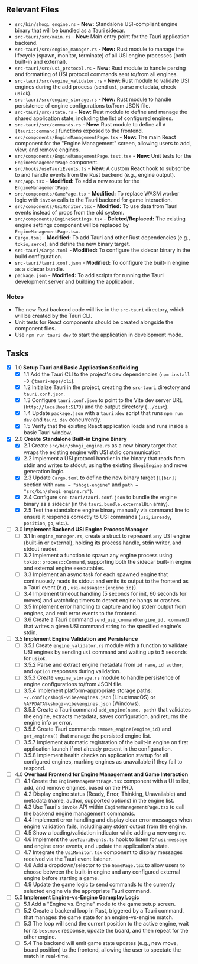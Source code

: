 ## Relevant Files

- `src/bin/shogi_engine.rs` - **New:** Standalone USI-compliant engine binary that will be bundled as a Tauri sidecar.
- `src-tauri/src/main.rs` - **New:** Main entry point for the Tauri application backend.
- `src-tauri/src/engine_manager.rs` - **New:** Rust module to manage the lifecycle (spawn, monitor, terminate) of all USI engine processes (both built-in and external).
- `src-tauri/src/usi_protocol.rs` - **New:** Rust module to handle parsing and formatting of USI protocol commands sent to/from all engines.
- `src-tauri/src/engine_validator.rs` - **New:** Rust module to validate USI engines during the add process (send `usi`, parse metadata, check `usiok`).
- `src-tauri/src/engine_storage.rs` - **New:** Rust module to handle persistence of engine configurations to/from JSON file.
- `src-tauri/src/state.rs` - **New:** Rust module to define and manage the shared application state, including the list of configured engines.
- `src-tauri/src/commands.rs` - **New:** Rust module to define all `#[tauri::command]` functions exposed to the frontend.
- `src/components/EngineManagementPage.tsx` - **New:** The main React component for the "Engine Management" screen, allowing users to add, view, and remove engines.
- `src/components/EngineManagementPage.test.tsx` - **New:** Unit tests for the `EngineManagementPage` component.
- `src/hooks/useTauriEvents.ts` - **New:** A custom React hook to subscribe to and handle events from the Rust backend (e.g., engine output).
- `src/App.tsx` - **Modified:** To add a new route for the `EngineManagementPage`.
- `src/components/GamePage.tsx` - **Modified:** To replace WASM worker logic with `invoke` calls to the Tauri backend for game interaction.
- `src/components/UsiMonitor.tsx` - **Modified:** To use data from Tauri events instead of props from the old system.
- `src/components/EngineSettings.tsx` - **Deleted/Replaced:** The existing engine settings component will be replaced by `EngineManagementPage.tsx`.
- `Cargo.toml` - **Modified:** To add Tauri and other Rust dependencies (e.g., `tokio`, `serde`), and define the new binary target.
- `src-tauri/Cargo.toml` - **Modified:** To configure the sidecar binary in the build configuration.
- `src-tauri/tauri.conf.json` - **Modified:** To configure the built-in engine as a sidecar bundle.
- `package.json` - **Modified:** To add scripts for running the Tauri development server and building the application.

### Notes

- The new Rust backend code will live in the `src-tauri` directory, which will be created by the Tauri CLI.
- Unit tests for React components should be created alongside the component files.
- Use `npm run tauri dev` to start the application in development mode.

## Tasks

- [x] 1.0 **Setup Tauri and Basic Application Scaffolding**
  - [x] 1.1 Add the Tauri CLI to the project's dev dependencies (`npm install -D @tauri-apps/cli`).
  - [x] 1.2 Initialize Tauri in the project, creating the `src-tauri` directory and `tauri.conf.json`.
  - [x] 1.3 Configure `tauri.conf.json` to point to the Vite dev server URL (`http://localhost:5173`) and the output directory (`../dist`).
  - [x] 1.4 Update `package.json` with a `tauri:dev` script that runs `npm run dev` and `tauri dev` concurrently.
  - [x] 1.5 Verify that the existing React application loads and runs inside a basic Tauri window.

- [x] 2.0 **Create Standalone Built-in Engine Binary**
  - [x] 2.1 Create `src/bin/shogi_engine.rs` as a new binary target that wraps the existing engine with USI stdio communication.
  - [x] 2.2 Implement a USI protocol handler in the binary that reads from stdin and writes to stdout, using the existing `ShogiEngine` and move generation logic.
  - [x] 2.3 Update `Cargo.toml` to define the new binary target (`[[bin]]` section with `name = "shogi-engine"` and `path = "src/bin/shogi_engine.rs"`).
  - [x] 2.4 Configure `src-tauri/tauri.conf.json` to bundle the engine binary as a sidecar (in the `tauri.bundle.externalBin` array).
  - [x] 2.5 Test the standalone engine binary manually via command line to ensure it responds correctly to USI commands (`usi`, `isready`, `position`, `go`, etc.).

- [ ] 3.0 **Implement Backend USI Engine Process Manager**
  - [ ] 3.1 In `engine_manager.rs`, create a struct to represent any USI engine (built-in or external), holding its process handle, stdin writer, and stdout reader.
  - [ ] 3.2 Implement a function to spawn any engine process using `tokio::process::Command`, supporting both the sidecar built-in engine and external engine executables.
  - [ ] 3.3 Implement an async task for each spawned engine that continuously reads its stdout and emits its output to the frontend as a Tauri event (e.g., `usi-message::{engine_id}`).
  - [ ] 3.4 Implement timeout handling (5 seconds for init, 60 seconds for moves) and watchdog timers to detect engine hangs or crashes.
  - [ ] 3.5 Implement error handling to capture and log stderr output from engines, and emit error events to the frontend.
  - [ ] 3.6 Create a Tauri command `send_usi_command(engine_id, command)` that writes a given USI command string to the specified engine's stdin.

- [ ] 3.5 **Implement Engine Validation and Persistence**
  - [ ] 3.5.1 Create `engine_validator.rs` module with a function to validate USI engines by sending `usi` command and waiting up to 5 seconds for `usiok`.
  - [ ] 3.5.2 Parse and extract engine metadata from `id name`, `id author`, and `option` responses during validation.
  - [ ] 3.5.3 Create `engine_storage.rs` module to handle persistence of engine configurations to/from JSON file.
  - [ ] 3.5.4 Implement platform-appropriate storage paths: `~/.config/shogi-vibe/engines.json` (Linux/macOS) or `%APPDATA%\shogi-vibe\engines.json` (Windows).
  - [ ] 3.5.5 Create a Tauri command `add_engine(name, path)` that validates the engine, extracts metadata, saves configuration, and returns the engine info or error.
  - [ ] 3.5.6 Create Tauri commands `remove_engine(engine_id)` and `get_engines()` that manage the persisted engine list.
  - [ ] 3.5.7 Implement automatic registration of the built-in engine on first application launch if not already present in the configuration.
  - [ ] 3.5.8 Implement health checks on application startup for all configured engines, marking engines as unavailable if they fail to respond.

- [ ] 4.0 **Overhaul Frontend for Engine Management and Game Interaction**
  - [ ] 4.1 Create the `EngineManagementPage.tsx` component with a UI to list, add, and remove engines, based on the PRD.
  - [ ] 4.2 Display engine status (Ready, Error, Thinking, Unavailable) and metadata (name, author, supported options) in the engine list.
  - [ ] 4.3 Use Tauri's `invoke` API within `EngineManagementPage.tsx` to call the backend engine management commands.
  - [ ] 4.4 Implement error handling and display clear error messages when engine validation fails, including any stderr output from the engine.
  - [ ] 4.5 Show a loading/validation indicator while adding a new engine.
  - [ ] 4.6 Implement the `useTauriEvents.ts` hook to listen for `usi-message` and engine error events, and update the application's state.
  - [ ] 4.7 Integrate the `UsiMonitor.tsx` component to display messages received via the Tauri event listener.
  - [ ] 4.8 Add a dropdown/selector to the `GamePage.tsx` to allow users to choose between the built-in engine and any configured external engine before starting a game.
  - [ ] 4.9 Update the game logic to send commands to the currently selected engine via the appropriate Tauri command.

- [ ] 5.0 **Implement Engine-vs-Engine Gameplay Logic**
  - [ ] 5.1 Add a "Engine vs. Engine" mode to the game setup screen.
  - [ ] 5.2 Create a backend loop in Rust, triggered by a Tauri command, that manages the game state for an engine-vs-engine match.
  - [ ] 5.3 The loop will send the current position to the active engine, wait for its `bestmove` response, update the board, and then repeat for the other engine.
  - [ ] 5.4 The backend will emit game state updates (e.g., new move, board position) to the frontend, allowing the user to spectate the match in real-time.
